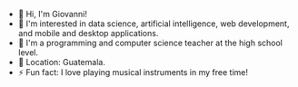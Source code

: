 - 👋 Hi, I'm Giovanni!
- 👀 I'm interested in data science, artificial intelligence, web development, and mobile and desktop applications.
- 💼 I'm a programming and computer science teacher at the high school level.
- 📍 Location: Guatemala.
- ⚡ Fun fact:  I love playing musical instruments in my free time!
